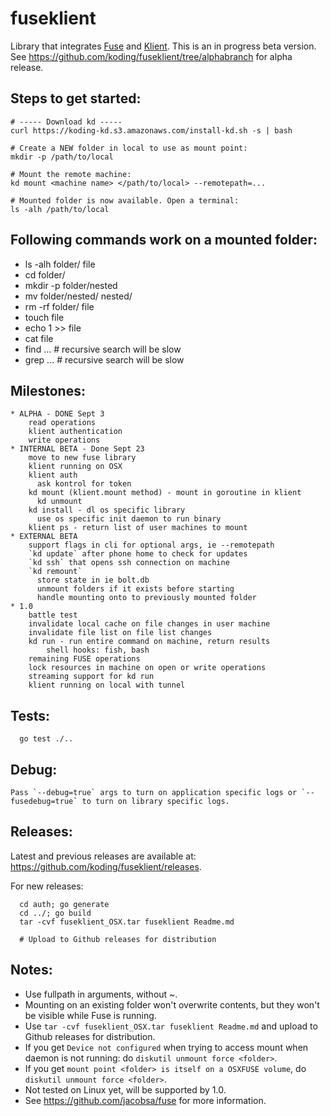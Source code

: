 # fuseklient

Library that integrates [Fuse](https://github.com/bazil/fuse) and [Klient](https://github.com/koding/klient). This is an in progress beta version. See https://github.com/koding/fuseklient/tree/alphabranch for alpha release.

## Steps to get started:

    # ----- Download kd -----
    curl https://koding-kd.s3.amazonaws.com/install-kd.sh -s | bash

    # Create a NEW folder in local to use as mount point:
    mkdir -p /path/to/local

    # Mount the remote machine:
    kd mount <machine name> </path/to/local> --remotepath=...

    # Mounted folder is now available. Open a terminal:
    ls -alh /path/to/local

## Following commands work on a mounted folder:

  * ls -alh folder/ file
  * cd folder/
  * mkdir -p folder/nested
  * mv folder/nested/ nested/
  * rm -rf folder/ file
  * touch file
  * echo 1 >> file
  * cat file
  * find ... # recursive search will be slow
  * grep ... # recursive search will be slow

## Milestones:

    * ALPHA - DONE Sept 3
        read operations
        klient authentication
        write operations
    * INTERNAL BETA - Done Sept 23
        move to new fuse library
        klient running on OSX
        klient auth
          ask kontrol for token
        kd mount (klient.mount method) - mount in goroutine in klient
          kd unmount
        kd install - dl os specific library
          use os specific init daemon to run binary
        klient ps - return list of user machines to mount
    * EXTERNAL BETA
        support flags in cli for optional args, ie --remotepath
        `kd update` after phone home to check for updates
        `kd ssh` that opens ssh connection on machine
        `kd remount`
          store state in ie bolt.db
          unmount folders if it exists before starting
          handle mounting onto to previously mounted folder
    * 1.0
        battle test
        invalidate local cache on file changes in user machine
        invalidate file list on file list changes
        kd run - run entire command on machine, return results
            shell hooks: fish, bash
        remaining FUSE operations
        lock resources in machine on open or write operations
        streaming support for kd run
        klient running on local with tunnel

## Tests:

      go test ./..

## Debug:

    Pass `--debug=true` args to turn on application specific logs or `--fusedebug=true` to turn on library specific logs.

## Releases:

  Latest and previous releases are available at: https://github.com/koding/fuseklient/releases.

  For new releases:

      cd auth; go generate
      cd ../; go build
      tar -cvf fuseklient_OSX.tar fuseklient Readme.md

      # Upload to Github releases for distribution

## Notes:

  * Use fullpath in arguments, without ~.
  * Mounting on an existing folder won't overwrite contents, but they won't be visible while Fuse is running.
  * Use `tar -cvf fuseklient_OSX.tar fuseklient Readme.md` and upload to Github releases for distribution.
  * If you get `Device not configured` when trying to access mount when daemon is not running: do `diskutil unmount force <folder>`.
  * If you get `mount point <folder> is itself on a OSXFUSE volume`, do `diskutil unmount force <folder>`.
  * Not tested on Linux yet, will be supported by 1.0.
  * See https://github.com/jacobsa/fuse for more information.
